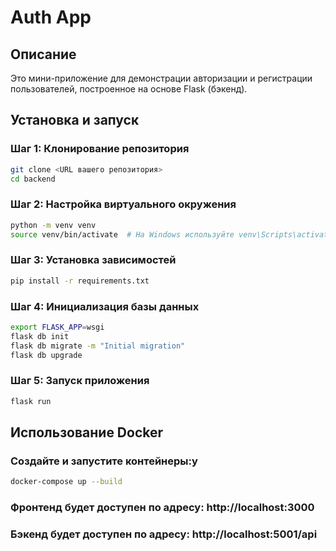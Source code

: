 # Auth App

## Описание

Это мини-приложение для демонстрации авторизации и регистрации пользователей, построенное на основе Flask (бэкенд).

## Установка и запуск

### Шаг 1: Клонирование репозитория

```sh
git clone <URL вашего репозитория>
cd backend
```

### Шаг 2: Настройка виртуального окружения

```sh
python -m venv venv
source venv/bin/activate  # На Windows используйте venv\Scripts\activate
```

### Шаг 3: Установка зависимостей

```sh
pip install -r requirements.txt
```

### Шаг 4: Инициализация базы данных

```sh
export FLASK_APP=wsgi
flask db init
flask db migrate -m "Initial migration"
flask db upgrade
```

### Шаг 5: Запуск приложения

```sh
flask run
```

## Использование Docker

### Создайте и запустите контейнеры:у

```sh
docker-compose up --build
```

### Фронтенд будет доступен по адресу: http://localhost:3000

### Бэкенд будет доступен по адресу: http://localhost:5001/api